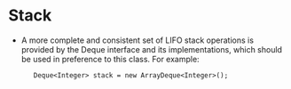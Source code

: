 # Stack

- A more complete and consistent set of LIFO stack operations is provided by the Deque interface and its implementations, which should be used in preference to this class. For example:
  ```
     Deque<Integer> stack = new ArrayDeque<Integer>();
  ```